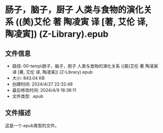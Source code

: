 ﻿# 肠子，脑子，厨子 人类与食物的演化关系 ((美)艾伦 著  陶凌寅 译 [著, 艾伦  译, 陶凌寅]) (Z-Library).epub

## 文件信息
- 路径: 00-temp\肠子，脑子，厨子 人类与食物的演化关系 ((美)艾伦 著  陶凌寅 译 [著, 艾伦  译, 陶凌寅]) (Z-Library).epub
- 大小: 843.04 KB
- 创建时间: 2024/4/27 22:32:48
- 最后修改时间: 2024/4/9 18:38:11
- 文件类型: .epub

## 文件描述
这是一个.epub类型的文件。

